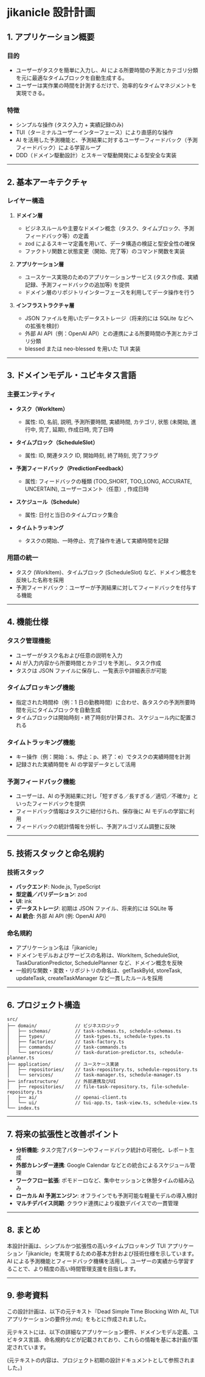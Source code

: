 # jikanicle 設計計画

## 1. アプリケーション概要

### 目的

- ユーザーがタスクを簡単に入力し、AI による所要時間の予測とカテゴリ分類を元に最適なタイムブロックを自動生成する。
- ユーザーは実作業の時間を計測するだけで、効率的なタイムマネジメントを実現できる。

### 特徴

- シンプルな操作 (タスク入力 + 実績記録のみ)
- TUI（ターミナルユーザーインターフェース）により直感的な操作
- AI を活用した予測機能と、予測結果に対するユーザーフィードバック（予測フィードバック）による学習ループ
- DDD（ドメイン駆動設計）とスキーマ駆動開発による型安全な実装

---

## 2. 基本アーキテクチャ

### レイヤー構造

1. **ドメイン層**

   - ビジネスルールや主要なドメイン概念（タスク、タイムブロック、予測フィードバック等）の定義
   - zod によるスキーマ定義を用いて、データ構造の検証と型安全性の確保
   - ファクトリ関数と状態変更（開始、完了等）のコマンド関数を実装

2. **アプリケーション層**

   - ユースケース実現のためのアプリケーションサービス (タスク作成、実績記録、予測フィードバックの追加等) を提供
   - ドメイン層のリポジトリインターフェースを利用してデータ操作を行う

3. **インフラストラクチャ層**
   - JSON ファイルを用いたデータストレージ（将来的には SQLite などへの拡張を検討）
   - 外部 AI API（例：OpenAI API）との連携による所要時間の予測とカテゴリ分類
   - blessed または neo-blessed を用いた TUI 実装

---

## 3. ドメインモデル・ユビキタス言語

### 主要エンティティ

- **タスク（WorkItem）**

  - 属性: ID, 名前, 説明, 予測所要時間, 実績時間, カテゴリ, 状態 (未開始, 進行中, 完了, 延期), 作成日時, 完了日時

- **タイムブロック（ScheduleSlot）**

  - 属性: ID, 関連タスク ID, 開始時刻, 終了時刻, 完了フラグ

- **予測フィードバック（PredictionFeedback）**

  - 属性: フィードバックの種類 (TOO_SHORT, TOO_LONG, ACCURATE, UNCERTAIN), ユーザーコメント（任意）, 作成日時

- **スケジュール（Schedule）**

  - 属性: 日付と当日のタイムブロック集合

- **タイムトラッキング**
  - タスクの開始、一時停止、完了操作を通して実績時間を記録

### 用語の統一

- タスク (WorkItem)、タイムブロック (ScheduleSlot) など、ドメイン概念を反映した名称を採用
- 予測フィードバック：ユーザーが予測結果に対してフィードバックを付与する機能

---

## 4. 機能仕様

### タスク管理機能

- ユーザーがタスク名および任意の説明を入力
- AI が入力内容から所要時間とカテゴリを予測し、タスク作成
- タスクは JSON ファイルに保存し、一覧表示や詳細表示が可能

### タイムブロッキング機能

- 指定された時間枠（例：1 日の勤務時間）に合わせ、各タスクの予測所要時間を元にタイムブロックを自動生成
- タイムブロックは開始時刻・終了時刻が計算され、スケジュール内に配置される

### タイムトラッキング機能

- キー操作（例：開始：s、停止：p、終了：e）でタスクの実績時間を計測
- 記録された実績時間を AI の学習データとして活用

### 予測フィードバック機能

- ユーザーは、AI の予測結果に対し「短すぎる／長すぎる／適切／不確か」といったフィードバックを提供
- フィードバック情報はタスクに紐付けられ、保存後に AI モデルの学習に利用
- フィードバックの統計情報を分析し、予測アルゴリズム調整に反映

---

## 5. 技術スタックと命名規約

### 技術スタック

- **バックエンド**: Node.js, TypeScript
- **型定義／バリデーション**: zod
- **UI**: ink
- **データストレージ**: 初期は JSON ファイル、将来的には SQLite 等
- **AI 統合**: 外部 AI API (例: OpenAI API)

### 命名規約

- アプリケーション名は「jikanicle」
- ドメインモデルおよびサービスの名称は、WorkItem, ScheduleSlot, TaskDurationPredictor, SchedulePlanner など、ドメイン概念を反映
- 一般的な関数・変数・リポジトリの命名は、getTaskById, storeTask, updateTask, createTaskManager など一貫したルールを採用

---

## 6. プロジェクト構造

```
src/
├── domain/              // ビジネスロジック
│   ├── schemas/         // task-schemas.ts, schedule-schemas.ts
│   ├── types/           // task-types.ts, schedule-types.ts
│   ├── factories/       // task-factory.ts
│   ├── commands/        // task-commands.ts
│   └── services/        // task-duration-predictor.ts, schedule-planner.ts
├── application/         // ユースケース実装
│   ├── repositories/    // task-repository.ts, schedule-repository.ts
│   └── services/        // task-manager.ts, schedule-manager.ts
├── infrastructure/      // 外部連携及びUI
│   ├── repositories/    // file-task-repository.ts, file-schedule-repository.ts
│   ├── ai/              // openai-client.ts
│   └── ui/              // tui-app.ts, task-view.ts, schedule-view.ts
└── index.ts
```

---

## 7. 将来の拡張性と改善ポイント

- **分析機能**: タスク完了パターンやフィードバック統計の可視化、レポート生成
- **外部カレンダー連携**: Google Calendar などとの統合によるスケジュール管理
- **ワークフロー拡張**: ポモドーロなど、集中セッションと休憩タイムの組み込み
- **ローカル AI 予測エンジン**: オフラインでも予測可能な軽量モデルの導入検討
- **マルチデバイス同期**: クラウド連携により複数デバイスでの一貫管理

---

## 8. まとめ

本設計計画は、シンプルかつ拡張性の高いタイムブロッキング TUI アプリケーション「jikanicle」を実現するための基本方針および技術仕様を示しています。AI による予測機能とフィードバック機構を活用し、ユーザーの実績から学習することで、より精度の高い時間管理支援を目指します。

---

## 9. 参考資料

この設計計画は、以下の元テキスト『Dead Simple Time Blocking With AI\_ TUI アプリケーションの要件分.md』をもとに作成されました。

元テキストには、以下の詳細なアプリケーション要件、ドメインモデル定義、ユビキタス言語、命名規約などが記載されており、これらの情報を基に本計画が策定されています。

(元テキストの内容は、プロジェクト初期の設計ドキュメントとして参照されました。)
